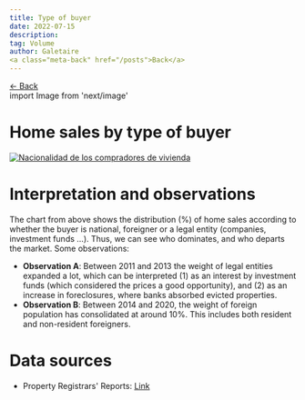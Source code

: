 ```yaml
---
title: Type of buyer
date: 2022-07-15
description:
tag: Volume
author: Galetaire
<a class="meta-back" href="/posts">Back</a>
---
```

<div class="meta-line"><a class="meta-back" href="/">← Back</a></div>
import Image from 'next/image'

# Home sales by type of buyer

[![Nacionalidad de los compradores de vivienda](/images/tipuspersona.png)](/images/tipuspersona.png)

# Interpretation and observations

The chart from above shows the distribution (%) of home sales according to whether the buyer is national, foreigner or a legal entity (companies, investment funds ...). Thus, we can see who dominates, and who departs the market. Some observations:

- **Observation A**: Between 2011 and 2013 the weight of legal entities expanded a lot, which can be interpreted (1) as an interest by investment funds (which considered the prices a good opportunity), and (2) as an increase in foreclosures, where banks absorbed evicted properties.
- **Observation B**: Between 2014 and 2020, the weight of foreign population has consolidated at around 10%. This includes both resident and non-resident foreigners.

# Data sources

- Property Registrars' Reports: [Link](https://www.registradores.org/actualidad/portal-estadistico-registral/estadisticas-de-propiedad)
